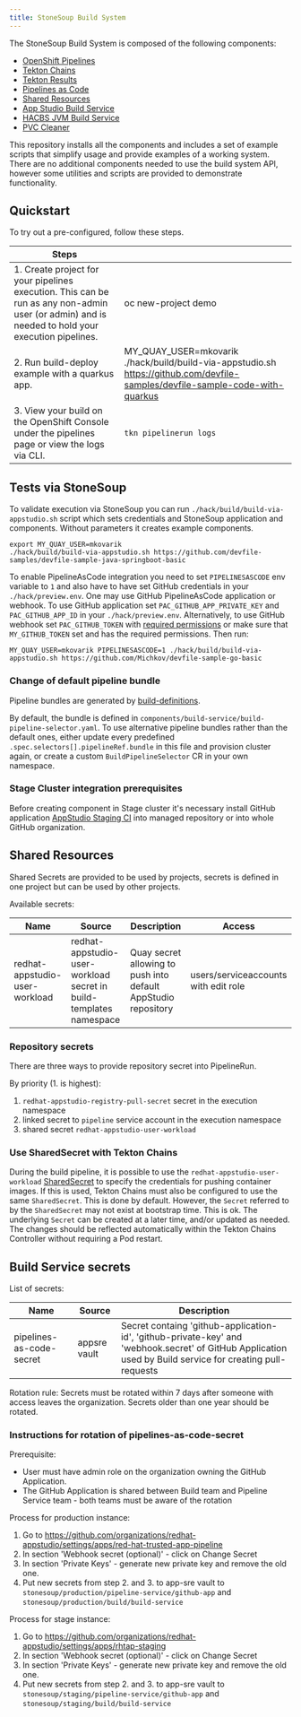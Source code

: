 ```yaml
---
title: StoneSoup Build System
---
```


The StoneSoup Build System is composed of the following components:

- [OpenShift Pipelines](https://docs.openshift.com/container-platform/4.10/cicd/pipelines/understanding-openshift-pipelines.html)
- [Tekton Chains](https://github.com/tektoncd/chains)
- [Tekton Results](https://github.com/tektoncd/results)
- [Pipelines as Code](https://pipelinesascode.com/)
- [Shared Resources](https://github.com/openshift/csi-driver-shared-resource)
- [App Studio Build Service](https://github.com/redhat-appstudio/build-service/)
- [HACBS JVM Build Service](https://github.com/redhat-appstudio/jvm-build-service)
- [PVC Cleaner](https://github.com/redhat-appstudio/pvc-cleaner/)

This repository installs all the components and includes a set of example scripts that simplify usage and provide examples of a working system. There are no additional components needed to use the build system API, however some utilities and scripts are provided to demonstrate functionality.

## Quickstart

To try out a pre-configured, follow these steps.

| Steps    |    |
| ----------- | ----------- |
| 1.  Create project for your pipelines execution. This can be run as any non-admin user (or admin)  and is needed to hold your execution pipelines.  |  oc new-project demo     |
| 2.  Run build-deploy example with a quarkus app. | MY_QUAY_USER=mkovarik ./hack/build/build-via-appstudio.sh https://github.com/devfile-samples/devfile-sample-code-with-quarkus
| 3.  View your build on the OpenShift Console under the pipelines page or view the logs via CLI. | `tkn pipelinerun logs`      |

## Tests via StoneSoup

To validate execution via StoneSoup you can run `./hack/build/build-via-appstudio.sh` script which sets credentials and StoneSoup application and components. Without parameters it creates example components.

```
export MY_QUAY_USER=mkovarik
./hack/build/build-via-appstudio.sh https://github.com/devfile-samples/devfile-sample-java-springboot-basic
```

To enable PipelineAsCode integration you need to set `PIPELINESASCODE` env variable to `1` and also have to have set GitHub credentials in your `./hack/preview.env`.
One may use GitHub PipelineAsCode application or webhook.
To use GitHub application set `PAC_GITHUB_APP_PRIVATE_KEY` and `PAC_GITHUB_APP_ID` in your `./hack/preview.env`.
Alternatively, to use GitHub webhook set `PAC_GITHUB_TOKEN` with [required permissions](https://pipelinesascode.com/docs/install/github_webhook/#create-github-personal-access-token) or make sure that `MY_GITHUB_TOKEN` set and has the required permissions.
Then run:

```
MY_QUAY_USER=mkovarik PIPELINESASCODE=1 ./hack/build/build-via-appstudio.sh https://github.com/Michkov/devfile-sample-go-basic
```

### Change of default pipeline bundle

Pipeline bundles are generated by [build-definitions](https://github.com/redhat-appstudio/build-definitions).

By default, the bundle is defined in `components/build-service/build-pipeline-selector.yaml`. To use alternative pipeline bundles rather than the default ones, either update every predefined `.spec.selectors[].pipelineRef.bundle` in this file and provision cluster again, or create a custom `BuildPipelineSelector` CR in your own namespace.

### Stage Cluster integration prerequisites

Before creating component in Stage cluster it's necessary install GitHub application [AppStudio Staging CI](https://github.com/apps/appstudio-staging-ci) into managed repository or into whole GitHub organization.

## Shared Resources

Shared Secrets are provided to be used by projects, secrets is defined in one project but can be used by other projects.

Available secrets:

| Name | Source | Description | Access |
| -- | -- | -- | -- |
| redhat-appstudio-user-workload | redhat-appstudio-user-workload secret in build-templates namespace | Quay secret allowing to push into default AppStudio repository | users/serviceaccounts with edit role |

### Repository secrets

There are three ways to provide repository secret into PipelineRun.

By priority (1. is highest):

1. `redhat-appstudio-registry-pull-secret` secret in the execution namespace
2. linked secret to `pipeline` service account in the execution namespace
3. shared secret `redhat-appstudio-user-workload`

### Use SharedSecret with Tekton Chains

During the build pipeline, it is possible to use the `redhat-appstudio-user-workload`
[SharedSecret](https://github.com/openshift/csi-driver-shared-resource) to specify the credentials
for pushing container images. If this is used, Tekton Chains must also be configured to use the
same `SharedSecret`. This is done by default. However, the `Secret` referred to by the
`SharedSecret` may not exist at bootstrap time. This is ok. The underlying `Secret` can be created
at a later time, and/or updated as needed. The changes should be reflected automatically within the
Tekton Chains Controller without requiring a Pod restart.

## Build Service secrets

List of secrets:

| Name | Source | Description |
| -- | -- | -- |
| pipelines-as-code-secret | appsre vault | Secret containg 'github-application-id', 'github-private-key' and 'webhook.secret' of GitHub Application used by Build service for creating pull-requests |

Rotation rule: Secrets must be rotated within 7 days after someone with access leaves the organization. Secrets older than one year should be rotated.

### Instructions for rotation of pipelines-as-code-secret

Prerequisite:
- User must have admin role on the organization owning the GitHub Application.
- The GitHub Application is shared between Build team and Pipeline Service team - both teams must be aware of the rotation

Process for production instance:
1. Go to https://github.com/organizations/redhat-appstudio/settings/apps/red-hat-trusted-app-pipeline
2. In section 'Webhook secret (optional)' - click on Change Secret
3. In section 'Private Keys' - generate new private key and remove the old one.
4. Put new secrets from step 2. and 3. to app-sre vault to `stonesoup/production/pipeline-service/github-app` and `stonesoup/production/build/build-service`

Process for stage instance:
1. Go to https://github.com/organizations/redhat-appstudio/settings/apps/rhtap-staging
2. In section 'Webhook secret (optional)' - click on Change Secret
3. In section 'Private Keys' - generate new private key and remove the old one.
4. Put new secrets from step 2. and 3. to app-sre vault to `stonesoup/staging/pipeline-service/github-app` and `stonesoup/staging/build/build-service`